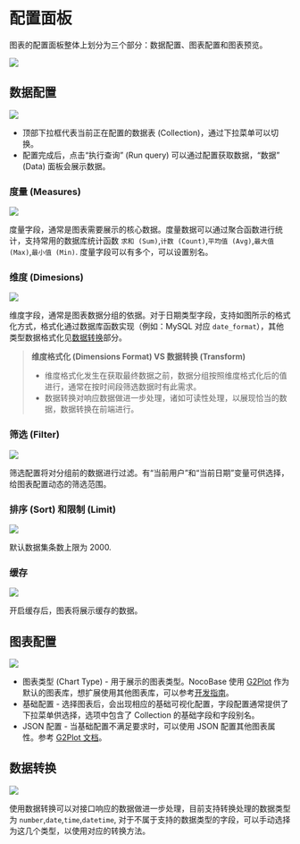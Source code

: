 # 配置面板

图表的配置面板整体上划分为三个部分：数据配置、图表配置和图表预览。

![](./static/BlkEby9Z7or3CWxvhTCcLXumnHf.png)

## 数据配置

![](./static/2023-11-28-17-48-11.png)

- 顶部下拉框代表当前正在配置的数据表 (Collection)，通过下拉菜单可以切换。
- 配置完成后，点击“执行查询” (Run query) 可以通过配置获取数据，“数据” (Data) 面板会展示数据。

### 度量 (Measures)

![](./static/SVYhbc1LNoFSvzxYoOAc78mvn3e.png)

度量字段，通常是图表需要展示的核心数据。度量数据可以通过聚合函数进行统计，支持常用的数据库统计函数 `求和 (Sum)`,`计数 (Count)`,`平均值 (Avg)`,`最大值 (Max)`,`最小值 (Min)`. 度量字段可以有多个，可以设置别名。

### 维度 (Dimesions)

![](./static/DEFSbBh6WoujLyxoktHcXEADnom.png)

维度字段，通常是图表数据分组的依据。对于日期类型字段，支持如图所示的格式化方式，格式化通过数据库函数实现（例如：MySQL 对应 `date_format`），其他类型数据格式化见[数据转换](#数据转换)部分。

> **维度格式化 (Dimensions Format) VS 数据转换 (Transform)**
>
> - 维度格式化发生在获取最终数据之前，数据分组按照维度格式化后的值进行，通常在按时间段筛选数据时有此需求。
> - 数据转换对响应数据做进一步处理，诸如可读性处理，以展现恰当的数据，数据转换在前端进行。

### 筛选 (Filter)

![](./static/TdsOb1FBfomRaxxSdrHciggGnub.png)

筛选配置将对分组前的数据进行过滤。有“当前用户”和“当前日期”变量可供选择，给图表配置动态的筛选范围。

### 排序 (Sort) 和限制 (Limit)

![](./static/TUZCbKXHOo6fN6xfxSWcjkhhngg.png)

默认数据集条数上限为 2000.

### 缓存

![](./static/SdgrbugCjopiffxOrLZcZKhxnEh.png)

开启缓存后，图表将展示缓存的数据。

## 图表配置

![](./static/E2pwbBm4BofyHzxut4jcjonJn0s.png)

- 图表类型 (Chart Type) - 用于展示的图表类型。NocoBase 使用 [G2Plot](https://g2plot.antv.antgroup.com/) 作为默认的图表库，想扩展使用其他图表库，可以参考[开发指南](../dev/index.md)。
- 基础配置 - 选择图表后，会出现相应的基础可视化配置，字段配置通常提供了下拉菜单供选择，选项中包含了 Collection 的基础字段和字段别名。
- JSON 配置 - 当基础配置不满足要求时，可以使用 JSON 配置其他图表属性。参考 [G2Plot 文档](https://g2plot.antv.antgroup.com/api/plot-api)。

## 数据转换

![](./static/R0VlbVbkEoVcL1xA2xEcxHQLn1c.png)

使用数据转换可以对接口响应的数据做进一步处理，目前支持转换处理的数据类型为 `number`,`date`,`time`,`datetime`, 对于不属于支持的数据类型的字段，可以手动选择为这几个类型，以使用对应的转换方法。
